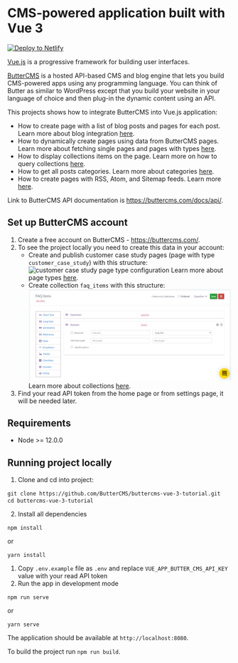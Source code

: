# CMS-powered application built with Vue 3

[![Deploy to Netlify](https://www.netlify.com/img/deploy/button.svg)](https://app.netlify.com/start/deploy?repository=https://github.com/butterCMS/buttercms-vue-3-tutorial)

[Vue.js](https://v3.vuejs.org/) is a progressive framework for building user interfaces.

[ButterCMS](https://buttercms.com) is a hosted API-based CMS and blog engine that lets you build CMS-powered apps using any programming language. You can think of Butter as similar to WordPress except that you build your website in your language of choice and then plug-in the dynamic content using an API.

This projects shows how to integrate ButterCMS into Vue.js application:

- How to create page with a list of blog posts and pages for each post. Learn more about blog integration [here](https://buttercms.com/docs/api/#get-your-blog-posts).
- How to dynamically create pages using data from ButterCMS pages. Learn more about fetching single pages and pages with types [here](https://buttercms.com/docs/api/#pages).
- How to display collections items on the page. Learn more on how to query collections [here](https://buttercms.com/docs/api/#retrieve-a-collection).
- How to get all posts categories. Learn more about categories [here](https://buttercms.com/docs/api/#categories).
- How to create pages with RSS, Atom, and Sitemap feeds. Learn more [here](https://buttercms.com/docs/api/#feeds).

Link to ButterCMS API documentation is https://buttercms.com/docs/api/.

## Set up ButterCMS account

1. Create a free account on ButterCMS - https://buttercms.com/.
2. To see the project locally you need to create this data in your account:
   - Create and publish customer case study pages (page with type `customer_case_study`) with this structure:
     ![customer case study page type configuration](https://buttercms.com/static/images/docs/guides/PagesNewPageType1Gridsome.png)
     Learn more about page types [here](https://buttercms.com/docs/api-client/vuejs#PagesPageType).
   - Create collection `faq_items` with this structure:
     ![faq items collection configuration](images/faq_items.png)
     Learn more about collections [here](https://buttercms.com/docs/api-client/vuejs#Collections).
3. Find your read API token from the home page or from settings page, it will be needed later.

## Requirements

- Node >= 12.0.0

## Running project locally

1. Clone and cd into project:

```
git clone https://github.com/ButterCMS/buttercms-vue-3-tutorial.git
cd buttercms-vue-3-tutorial
```

2. Install all dependencies

```
npm install
```

or

```
yarn install
```

1. Copy `.env.example` file as `.env` and replace `VUE_APP_BUTTER_CMS_API_KEY` value with your read API token
2. Run the app in development mode

```
npm run serve
```

or

```
yarn serve
```

The application should be available at `http://localhost:8080`.

To build the project run `npm run build`.
